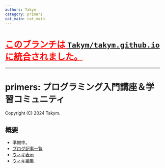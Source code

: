 ```yaml
---
authors: Takym
category: primers
cat_main: cat_main
---
```

# <strong style="color:red"><u>このブランチは [`Takym/takym.github.io`](https://github.com/Takym/takym.github.io) に統合されました。</u></strong>
---

# primers: プログラミング入門講座＆学習コミュニティ
Copyright (C) 2024 Takym.

## 概要
* 準備中。<!-- TODO: ここに説明文を書く。 -->
* [ブログ記事一覧](./posts.md)
* [ウィキ表示](https://takym.github.io/wiki/primers)
* [ウィキ編集](https://github.com/Takym/primers/wiki)
